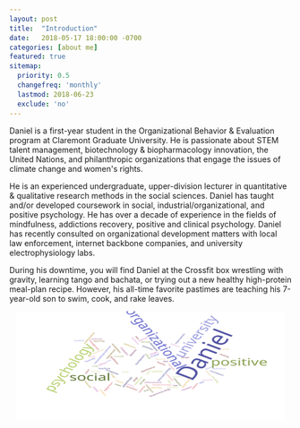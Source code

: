 ```yaml
---
layout: post
title:  "Introduction"
date:   2018-05-17 18:00:00 -0700
categories: [about me]
featured: true
sitemap:
  priority: 0.5
  changefreq: 'monthly'
  lastmod: 2018-06-23
  exclude: 'no'
---
```


Daniel is a first-year student in the Organizational Behavior & Evaluation program at Claremont Graduate University. He is passionate about STEM talent management, biotechnology & biopharmacology innovation, the United Nations, and philanthropic organizations that engage the issues of climate change and women's rights.

He is an experienced undergraduate, upper-division lecturer in quantitative & qualitative research methods in the social sciences. Daniel has taught and/or developed coursework in social, industrial/organizational, and positive psychology. He has over a decade of experience in the fields of mindfulness, addictions recovery, positive and clinical psychology. Daniel has recently consulted on organizational development matters with local law enforcement, internet backbone companies, and university electrophysiology labs.

During his downtime, you will find Daniel at the Crossfit box wrestling with gravity, learning tango and bachata, or trying out a new healthy high-protein meal-plan recipe. However, his all-time favorite pastimes are teaching his 7-year-old son to swim, cook, and rake leaves.

<p align="center">
       <img src="/assets/image/2018-05-17-introduction-4.svg" height="195" width="480">
</p>
